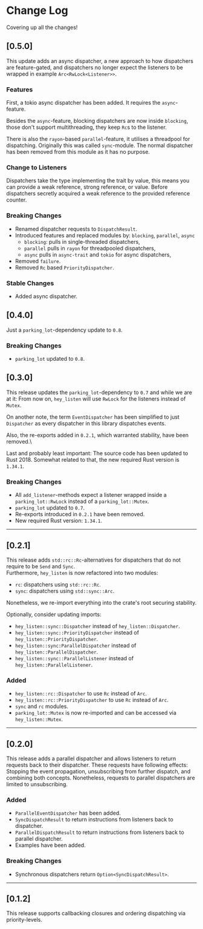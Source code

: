 # Change Log

Covering up all the changes!

## [0.5.0]

This update adds an async dispatcher, a new approach to how dispatchers are
feature-gated, and dispatchers no longer expect the listeners to be wrapped in
example `Arc<RwLock<Listener>>`.

### Features
First, a tokio async dispatcher has been added.
It requires the `async`-feature.

Besides the `async`-feature, blocking dispatchers are now inside `blocking`,
those don't support multithreading, they keep `Rc`s to the listener.

There is also the `rayon`-based `parallel`-feature, it utilises a threadpool
for dispatching. Originally this was called `sync`-module. The normal dispatcher
has been removed from this module as it has no purpose.

### Change to Listeners
Dispatchers take the type implementing the trait by value, this means you can
provide a weak reference, strong reference, or value.
Before dispatchers secretly acquired a weak reference to the provided reference counter.

### Breaking Changes
- Renamed dispatcher requests to `DispatchResult`.
- Introduced features and replaced modules by: `blocking`, `parallel`, `async`
    - `blocking`: pulls in single-threaded dispatchers,
    - `parallel` pulls in `rayon` for threadpooled dispatchers,
    - `async` pulls in `async-trait` and `tokio` for async dispatchers,
- Removed `failure`.
- Removed `Rc` based `PriorityDispatcher`.

### Stable Changes
- Added async dispatcher.

## [0.4.0]

Just a `parking_lot`-dependency update to `0.8`.

### Breaking Changes

- `parking_lot` updated to `0.8`.

## [0.3.0]

This release updates the `parking_lot`-dependency to `0.7` and while we are at
it: From now on, `hey_listen` will use `RwLock` for the listeners instead of
`Mutex`.

On another note, the term `EventDispatcher` has been simplified
to just `Dispatcher` as every dispatcher in this library dispatches events.

Also, the re-exports added in `0.2.1`, which warranted stability,
have been removed.\

Last and probably least important: The source code has been updated to
Rust 2018. Somewhat related to that, the new required Rust version is `1.34.1`.

### Breaking Changes

- All `add_listener`-methods expect a listener wrapped inside a
`parking_lot::RwLock` instead of a `parking_lot::Mutex`.
- `parking_lot` updated to `0.7`.
- Re-exports introduced in `0.2.1` have been removed.
- New required Rust version: `1.34.1`.

---

## [0.2.1]

This release adds `std::rc::Rc`-alternatives for dispatchers that do not require to be `Send` and `Sync`.\
Furthermore, `hey_listen` is now refactored into two modules:
 * `rc`: dispatchers using `std::rc::Rc`.
 * `sync`: dispatchers using `std::sync::Arc`.

Nonetheless, we re-import everything into the crate's root securing stability.

Optionally, consider updating imports:
 - `hey_listen::sync::Dispatcher` instead of `hey_listen::Dispatcher`.
 - `hey_listen::sync::PriorityDispatcher` instead of `hey_listen::PriorityDispatcher`.
 - `hey_listen::sync:ParallelDispatcher` instead of `hey_listen::ParallelDispatcher`.
 - `hey_listen::sync::ParallelListener` instead of `hey_listen::ParallelListener`.

### Added

- `hey_listen::rc::Dispatcher` to use `Rc` instead of `Arc`.
- `hey_listen::rc::PriorityDispatcher` to use `Rc` instead of `Arc`.
- `sync` and `rc` modules.
- `parking_lot::Mutex` is now re-imported and can be accessed via `hey_listen::Mutex`.

---

## [0.2.0]

This release adds a parallel dispatcher and allows listeners to return requests back to their dispatcher.
These requests have following effects: Stopping the event propagation, unsubscribing from further dispatch, and combining both concepts.
Nonetheless, requests to parallel dispatchers are limited to unsubscribing.

### Added

- `ParallelEventDispatcher` has been added.
- `SyncDispatchResult` to return instructions from listeners back to dispatcher.
- `ParallelDispatchResult` to return instructions from listeners back to parallel dispatcher.
- Examples have been added.

### Breaking Changes

- Synchronous dispatchers return `Option<SyncDispatchResult>`.

---

## [0.1.2]

This release supports callbacking closures and ordering dispatching via priority-levels.
